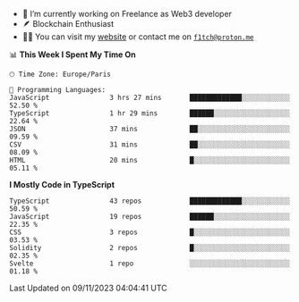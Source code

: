 - 🔭 I’m currently working on Freelance as Web3 developer
- 🪶 Blockchain Enthusiast
- 👨‍💻 You can visit my [website](https://f1tch.xyz) or contact me on [`f1tch@proton.me`](mailto:f1tch@proton.me)

<!--START_SECTION:waka-->
📊 **This Week I Spent My Time On** 

```text
🕑︎ Time Zone: Europe/Paris

💬 Programming Languages: 
JavaScript               3 hrs 27 mins       █████████████░░░░░░░░░░░░   52.50 % 
TypeScript               1 hr 29 mins        ██████░░░░░░░░░░░░░░░░░░░   22.64 % 
JSON                     37 mins             ██░░░░░░░░░░░░░░░░░░░░░░░   09.59 % 
CSV                      31 mins             ██░░░░░░░░░░░░░░░░░░░░░░░   08.09 % 
HTML                     20 mins             █░░░░░░░░░░░░░░░░░░░░░░░░   05.11 % 
```

**I Mostly Code in TypeScript** 

```text
TypeScript               43 repos            █████████████░░░░░░░░░░░░   50.59 % 
JavaScript               19 repos            ██████░░░░░░░░░░░░░░░░░░░   22.35 % 
CSS                      3 repos             █░░░░░░░░░░░░░░░░░░░░░░░░   03.53 % 
Solidity                 2 repos             █░░░░░░░░░░░░░░░░░░░░░░░░   02.35 % 
Svelte                   1 repo              ░░░░░░░░░░░░░░░░░░░░░░░░░   01.18 % 
```




 Last Updated on 09/11/2023 04:04:41 UTC
<!--END_SECTION:waka-->
